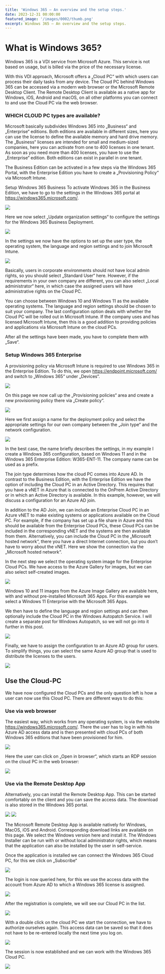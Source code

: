 ```yaml
---
title: 'Windows 365 – An overview and the setup steps.'
date: 2023-12-31 00:00:00
featured_image: '/images/0002/thumb.png'
excerpt: Windows 365 – An overview and the setup steps.
---
```


# What is Windows 365?
Windows 365 is a VDI service from Microsoft Azure. This service is not based on usage, but is billed via the price of the necessary license.

With this VDI approach, Microsoft offers a „Cloud PC“ with which users can process their daily tasks from any device. The Cloud PC behind Windows 365 can be accessed via a modern web browser or the Microsoft Remote Desktop Client. The Remote Desktop Client is available as a native app for Windows, iOS, Android and macOS, on all other platforms you can connect to and use the Cloud PC via the web browser.

### WHICH CLOUD PC types are available?
Microsoft basically subdivides Windows 365 into „Business“ and „Enterprise“ editions. Both editions are available in different sizes, here you can use the license to define the available memory and hard drive memory. The „Business“ licenses are intended for small and medium-sized companies, here you can activate from one to 400 licenses in one tenant. As soon as you need more than 400 licenses, you have to use the „Enterprise“ edition. Both editions can exist in parallel in one tenant.

The Business Edition can be activated in a few steps via the Windows 365 Portal, with the Enterprise Edition you have to create a „Provisioning Policy“ via Microsoft Intune.

Setup Windows 365 Business
To activate Windows 365 in the Business Edition, we have to go to the settings in the Windows 365 portal at https://windows365.microsoft.com/.

![](/images/0002/1.png)

Here we now select „Update organization settings“ to configure the settings for the Windows 365 Business Deployment.

![](/images/0002/2.png)

In the settings we now have the options to set up the user type, the operating system, the language and region settings and to join Microsoft Intune.

![](/images/0002/3.png)

Basically, users in corporate environments should not have local admin rights, so you should select „Standard User“ here. However, if the requirements in your own company are different, you can also select „Local administrator“ here, in which case the assigned users will have administrative rights on the Cloud PC.

You can choose between Windows 10 and Windows 11 as the available operating systems. The language and region settings should be chosen to suit your company. The last configuration option deals with whether the Cloud PC will be rolled out in Microsoft Intune. If the company uses and has licensed Microsoft Intune, then this is a good addition to providing policies and applications via Microsoft Intune on the cloud PCs.

After all the settings have been made, you have to complete them with „Save“.

### Setup Windows 365 Enterprise

A provisioning policy via Microsoft Intune is required to use Windows 365 in the Enterprise Edition. To do this, we open https://endpoint.microsoft.com/ and switch to „Windows 365“ under „Devices“.

![](/images/0002/4.png)

On this page we now call up the „Provisioning policies“ area and create a new provisioning policy there via „Create policy“.

![](/images/0002/5.png)

Here we first assign a name for the deployment policy and select the appropriate settings for our own company between the „Join type“ and the network configuration.

![](/images/0002/6.png)

In the best case, the name briefly describes the settings, in my example I create a Windows 365 configuration, based on Windows 11 and in the Windows 365 Enterprise Edition: W365-ENT-11. The company name can be used as a prefix.

The join type determines how the cloud PC comes into Azure AD. In contrast to the Business Edition, with the Enterprise Edition we have the option of including the Cloud PC in an Active Directory. This requires that you have a vNET in Azure that is connected to the OnPrem Active Directory or in which an Active Directory is available. In this example, however, we will discuss a configuration for an Azure AD join.

In addition to the AD Join, we can include an Enterprise Cloud PC in an Azure vNET to make existing systems or applications available on the Cloud PC. For example, if the company has set up a file share in Azure and this should be available from the Enterprise Cloud PCs, these Cloud PCs can be included in the corresponding vNET and the systems are then available from them. Alternatively, you can include the Cloud PC in the „Microsoft hosted network“, there you have a direct Internet connection, but you don’t have to worry about the vNET. Here we show the connection via the „Microsoft hosted network“.

In the next step we select the operating system image for the Enterprise Cloud PCs. We have access to the Azure Gallery for images, but we can also select self-created images.

![](/images/0002/7.png)

Windows 10 and 11 images from the Azure Image Gallery are available here, with and without pre-installed Microsoft 365 Apps. For this example we select a Windows 11 Enterprise with the Microsoft 365 Apps.

We then have to define the language and region settings and can then optionally include the Cloud PC in the Windows Autopatch Service. I will create a separate post for Windows Autopatch, so we will not go into it further in this post.

![](/images/0002/8.png)

Finally, we have to assign the configuration to an Azure AD group for users. To simplify things, you can select the same Azure AD group that is used to distribute the licenses to the users.

![](/images/0002/9.png)

## Use the Cloud-PC

We have now configured the Cloud PCs and the only question left is how a user can now use this Cloud PC. There are different ways to do this:

### Use via web browser

The easiest way, which works from any operating system, is via the website https://windows365.microsoft.com/. There the user has to log in with his Azure AD access data and is then presented with cloud PCs of both Windows 365 editions that have been provisioned for him.

![](/images/0002/10.png)

Here the user can click on „Open in browser“, which starts an RDP session on the cloud PC in the web browser:

![](/images/0002/11.png)

### Use via the Remote Desktop App

Alternatively, you can install the Remote Desktop App. This can be started comfortably on the client and you can save the access data. The download is also stored in the Windows 365 portal.

![](/images/0002/12.png)
![](/images/0002/13.png)

The Microsoft Remote Desktop App is available natively for Windows, MacOS, iOS and Android. Corresponding download links are available on this page. We select the Windows version here and install it. The Windows Installer can be run with or without local administrator rights, which means that the application can also be installed by the user in self-service.

Once the application is installed we can connect the Windows 365 Cloud PC, for this we click on „Subscribe“

![](/images/0002/14.png)

The login is now queried here, for this we use the access data with the account from Azure AD to which a Windows 365 license is assigned.

![](/images/0002/15.png)

After the registration is complete, we will see our Cloud PC in the list.

![](/images/0002/16.png)

With a double click on the cloud PC we start the connection, we have to authorize ourselves again. This access data can be saved so that it does not have to be re-entered locally the next time you log on.

![](/images/0002/17.png)

The session is now established and we can work with the Windows 365 Cloud PC.

![](/images/0002/18.png)

